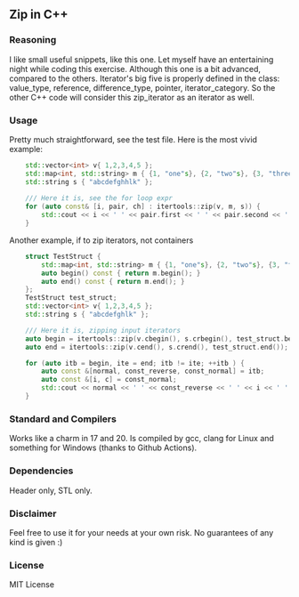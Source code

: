 ## Zip in C++
### Reasoning
I like small useful snippets, like this one. Let myself have an entertaining night while coding this exercise.
Although this one is a bit advanced, compared to the others. Iterator's big five is properly defined in the class: value_type, reference, difference_type, pointer, iterator_category. So the other C++ code will consider this zip_iterator as an iterator as well.

### Usage
Pretty much straightforward, see the test file. Here is the most vivid example:
```c++
	std::vector<int> v{ 1,2,3,4,5 };
	std::map<int, std::string> m { {1, "one"s}, {2, "two"s}, {3, "three"s}, };
	std::string s { "abcdefghhlk" };
	
	/// Here it is, see the for loop expr
	for (auto const& [i, pair, ch] : itertools::zip(v, m, s)) {
		std::cout << i << ' ' << pair.first << ' ' << pair.second << ' ' << ch << '\n';
	}
```

Another example, if to zip iterators, not containers

```c++
	struct TestStruct {
		std::map<int, std::string> m { {1, "one"s}, {2, "two"s}, {3, "three"s}, };
		auto begin() const { return m.begin(); }
		auto end() const { return m.end(); }
	};
	TestStruct test_struct;
	std::vector<int> v{ 1,2,3,4,5 };
	std::string s { "abcdefghlk" };

	/// Here it is, zipping input iterators
	auto begin = itertools::zip(v.cbegin(), s.crbegin(), test_struct.begin());
	auto end = itertools::zip(v.cend(), s.crend(), test_struct.end());

	for (auto itb = begin, ite = end; itb != ite; ++itb ) {
		auto const &[normal, const_reverse, const_normal] = itb;
		auto const &[i, c] = const_normal;
		std::cout << normal << ' ' << const_reverse << ' ' << i << ' ' << c << '\n';
	}

```

### Standard and Compilers
Works like a charm in 17 and 20. 
Is compiled by gcc, clang for Linux and something for Windows (thanks to Github Actions).

### Dependencies
Header only, STL only. 

### Disclaimer 
Feel free to use it for your needs at your own risk. No guarantees of any kind is given :)

### License
MIT License